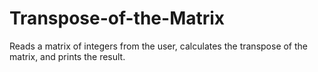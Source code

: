 # Transpose-of-the-Matrix
Reads a matrix of integers from the user, calculates the transpose of the matrix, and prints the result.
